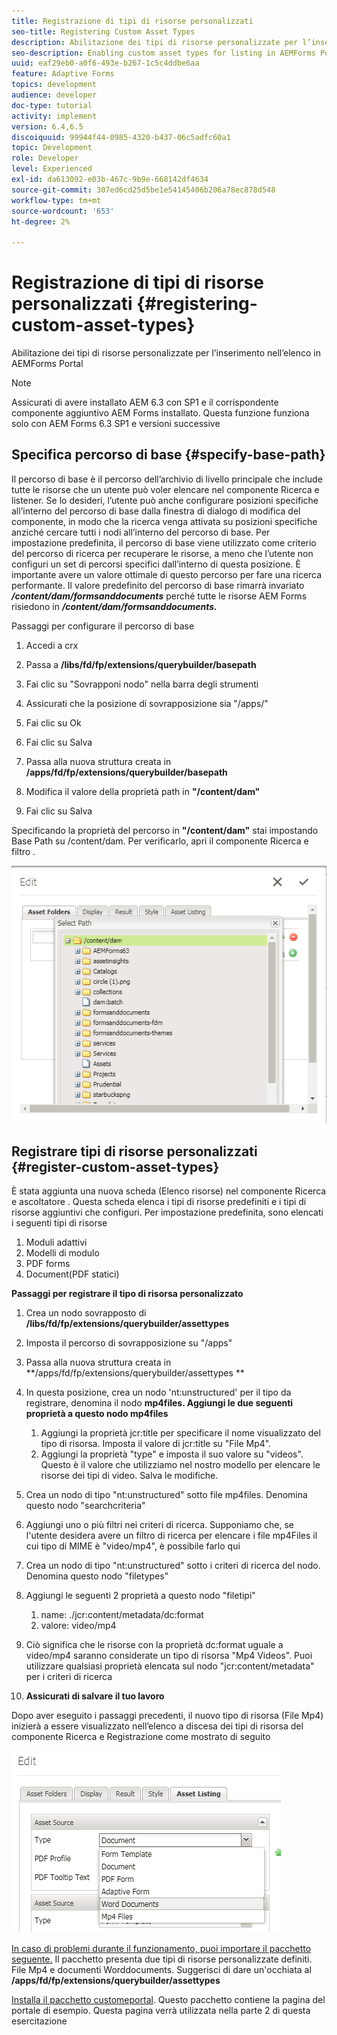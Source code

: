 ```yaml
---
title: Registrazione di tipi di risorse personalizzati
seo-title: Registering Custom Asset Types
description: Abilitazione dei tipi di risorse personalizzate per l’inserimento nell’elenco in AEMForms Portal
seo-description: Enabling custom asset types for listing in AEMForms Portal
uuid: eaf29eb0-a0f6-493e-b267-1c5c4ddbe6aa
feature: Adaptive Forms
topics: development
audience: developer
doc-type: tutorial
activity: implement
version: 6.4,6.5
discoiquuid: 99944f44-0985-4320-b437-06c5adfc60a1
topic: Development
role: Developer
level: Experienced
exl-id: da613092-e03b-467c-9b9e-668142df4634
source-git-commit: 307ed6cd25d5be1e54145406b206a78ec878d548
workflow-type: tm+mt
source-wordcount: '653'
ht-degree: 2%

---
```


# Registrazione di tipi di risorse personalizzati {#registering-custom-asset-types}

Abilitazione dei tipi di risorse personalizzate per l’inserimento nell’elenco in AEMForms Portal

>[!NOTE]
>
>Assicurati di avere installato AEM 6.3 con SP1 e il corrispondente componente aggiuntivo AEM Forms installato. Questa funzione funziona solo con AEM Forms 6.3 SP1 e versioni successive

## Specifica percorso di base {#specify-base-path}

Il percorso di base è il percorso dell’archivio di livello principale che include tutte le risorse che un utente può voler elencare nel componente Ricerca e listener. Se lo desideri, l’utente può anche configurare posizioni specifiche all’interno del percorso di base dalla finestra di dialogo di modifica del componente, in modo che la ricerca venga attivata su posizioni specifiche anziché cercare tutti i nodi all’interno del percorso di base. Per impostazione predefinita, il percorso di base viene utilizzato come criterio del percorso di ricerca per recuperare le risorse, a meno che l’utente non configuri un set di percorsi specifici dall’interno di questa posizione. È importante avere un valore ottimale di questo percorso per fare una ricerca performante. Il valore predefinito del percorso di base rimarrà invariato **_/content/dam/formsanddocuments_** perché tutte le risorse AEM Forms risiedono in **_/content/dam/formsanddocuments._**

Passaggi per configurare il percorso di base

1. Accedi a crx
1. Passa a **/libs/fd/fp/extensions/querybuilder/basepath**

1. Fai clic su &quot;Sovrapponi nodo&quot; nella barra degli strumenti
1. Assicurati che la posizione di sovrapposizione sia &quot;/apps/&quot;
1. Fai clic su Ok
1. Fai clic su Salva
1. Passa alla nuova struttura creata in **/apps/fd/fp/extensions/querybuilder/basepath**

1. Modifica il valore della proprietà path in **&quot;/content/dam&quot;**
1. Fai clic su Salva

Specificando la proprietà del percorso in **&quot;/content/dam&quot;** stai impostando Base Path su /content/dam. Per verificarlo, apri il componente Ricerca e filtro .

![basepath](assets/basepath.png)

## Registrare tipi di risorse personalizzati {#register-custom-asset-types}

È stata aggiunta una nuova scheda (Elenco risorse) nel componente Ricerca e ascoltatore . Questa scheda elenca i tipi di risorse predefiniti e i tipi di risorse aggiuntivi che configuri. Per impostazione predefinita, sono elencati i seguenti tipi di risorse

1. Moduli adattivi
1. Modelli di modulo
1. PDF forms
1. Document(PDF statici)

**Passaggi per registrare il tipo di risorsa personalizzato**

1. Crea un nodo sovrapposto di **/libs/fd/fp/extensions/querybuilder/assettypes**

1. Imposta il percorso di sovrapposizione su &quot;/apps&quot;
1. Passa alla nuova struttura creata in **/apps/fd/fp/extensions/querybuilder/assettypes **

1. In questa posizione, crea un nodo &#39;nt:unstructured&#39; per il tipo da registrare, denomina il nodo **mp4files. Aggiungi le due seguenti proprietà a questo nodo mp4files**

   1. Aggiungi la proprietà jcr:title per specificare il nome visualizzato del tipo di risorsa. Imposta il valore di jcr:title su &quot;File Mp4&quot;.
   1. Aggiungi la proprietà &quot;type&quot; e imposta il suo valore su &quot;videos&quot;. Questo è il valore che utilizziamo nel nostro modello per elencare le risorse dei tipi di video. Salva le modifiche.

1. Crea un nodo di tipo &quot;nt:unstructured&quot; sotto file mp4files. Denomina questo nodo &quot;searchcriteria&quot;
1. Aggiungi uno o più filtri nei criteri di ricerca. Supponiamo che, se l&#39;utente desidera avere un filtro di ricerca per elencare i file mp4Files il cui tipo di MIME è &quot;video/mp4&quot;, è possibile farlo qui
1. Crea un nodo di tipo &quot;nt:unstructured&quot; sotto i criteri di ricerca del nodo. Denomina questo nodo &quot;filetypes&quot;
1. Aggiungi le seguenti 2 proprietà a questo nodo &quot;filetipi&quot;

   1. name: ./jcr:content/metadata/dc:format
   1. valore: video/mp4

1. Ciò significa che le risorse con la proprietà dc:format uguale a video/mp4 saranno considerate un tipo di risorsa &quot;Mp4 Videos&quot;. Puoi utilizzare qualsiasi proprietà elencata sul nodo &quot;jcr:content/metadata&quot; per i criteri di ricerca

1. **Assicurati di salvare il tuo lavoro**

Dopo aver eseguito i passaggi precedenti, il nuovo tipo di risorsa (File Mp4) inizierà a essere visualizzato nell’elenco a discesa dei tipi di risorsa del componente Ricerca e Registrazione come mostrato di seguito

![mp4files](assets/mp4files.png)

[In caso di problemi durante il funzionamento, puoi importare il pacchetto seguente.](assets/assettypeskt1.zip) Il pacchetto presenta due tipi di risorse personalizzate definiti. File Mp4 e documenti Worddocuments. Suggerisci di dare un&#39;occhiata al **/apps/fd/fp/extensions/querybuilder/assettypes**

[Installa il pacchetto customeportal](assets/customportalpage.zip). Questo pacchetto contiene la pagina del portale di esempio. Questa pagina verrà utilizzata nella parte 2 di questa esercitazione
